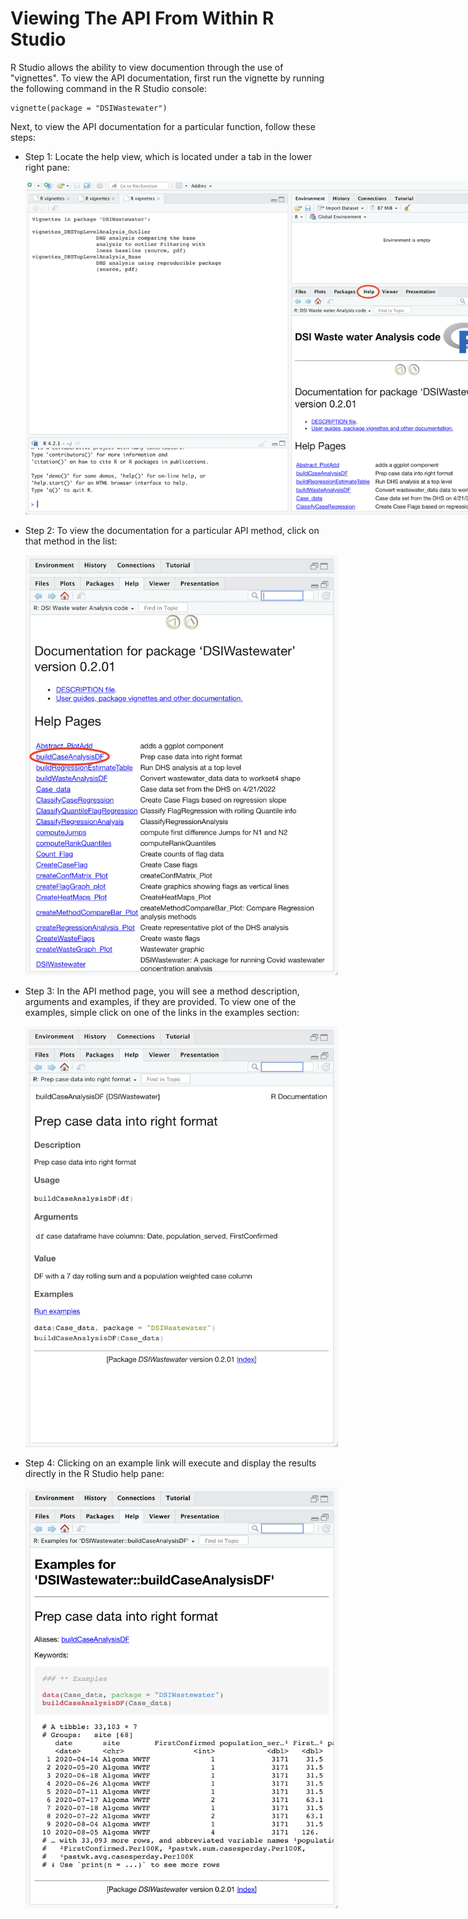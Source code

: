 # Viewing The API From Within R Studio

R Studio allows the ability to view documention through the use of "vignettes".  To view the API documentation, first run the vignette by running the following command in the R Studio console:

```
vignette(package = "DSIWastewater")
```

Next, to view the API documentation for a particular function, follow these steps:

- Step 1: Locate the help view, which is located under a tab in the lower right pane:
  <div align="center">
    <img src="../../images/r-studio/help.png" style="max-width:800px">
  </div>

- Step 2: To view the documentation for a particular API method, click on that method in the list:
  <div align="center">
    <img src="../../images/r-studio/api-method.png" style="max-width:500px">
  </div>
  
- Step 3: In the API method page, you will see a  method description, arguments and examples, if they are provided.  To view one of the examples, simple click on one of the links in the examples section:
  <div align="center">
    <img src="../../images/r-studio/api-method-description.png" style="max-width:500px">
  </div>

- Step 4: Clicking on an example link will execute and display the results directly in the R Studio help pane:
  <div align="center">
    <img src="../../images/r-studio/example.png" style="max-width:500px">
  </div>
 